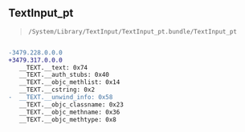 ## TextInput_pt

> `/System/Library/TextInput/TextInput_pt.bundle/TextInput_pt`

```diff

-3479.228.0.0.0
+3479.317.0.0.0
   __TEXT.__text: 0x74
   __TEXT.__auth_stubs: 0x40
   __TEXT.__objc_methlist: 0x14
   __TEXT.__cstring: 0x2
-  __TEXT.__unwind_info: 0x58
   __TEXT.__objc_classname: 0x23
   __TEXT.__objc_methname: 0x36
   __TEXT.__objc_methtype: 0x8

```
